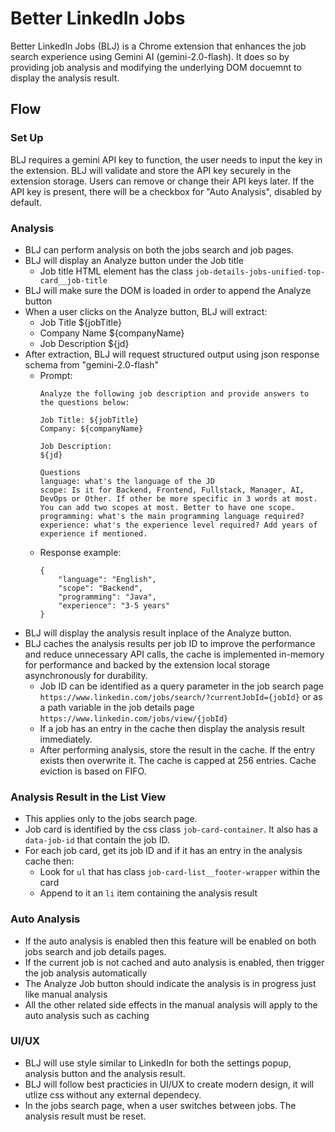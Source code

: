 # Better LinkedIn Jobs

Better LinkedIn Jobs (BLJ) is a Chrome extension that enhances the job search experience using Gemini AI (gemini-2.0-flash). It does so by providing job analysis and modifying the underlying DOM docuemnt to display the analysis result.

## Flow
### Set Up
BLJ requires a gemini API key to function, the user needs to input the key in the extension. BLJ will validate and store the API key securely in the extension storage.
Users can remove or change their API keys later.
If the API key is present, there will be a checkbox for "Auto Analysis", disabled by default.

### Analysis
- BLJ can perform analysis on both the jobs search and job pages.
- BLJ will display an Analyze button under the Job title
    - Job title HTML element has the class `job-details-jobs-unified-top-card__job-title`
- BLJ will make sure the DOM is loaded in order to append the Analyze button
- When a user clicks on the Analyze button, BLJ will extract:
    - Job Title ${jobTitle}
    - Company Name ${companyName}
    - Job Description ${jd}
- After extraction, BLJ will request structured output using json response schema from "gemini-2.0-flash"
    - Prompt:
        ```
        Analyze the following job description and provide answers to the questions below:

        Job Title: ${jobTitle}
        Company: ${companyName}

        Job Description:
        ${jd}

        Questions
        language: what's the language of the JD
        scope: Is it for Backend, Frontend, Fullstack, Manager, AI, DevOps or Other. If other be more specific in 3 words at most. You can add two scopes at most. Better to have one scope.
        programming: what's the main programming language required?
        experience: what's the experience level required? Add years of experience if mentioned.
        ```
    - Response example:
        ```
        {
            "language": "English",
            "scope": "Backend",
            "programming": "Java",
            "experience": "3-5 years"
        }
        ```
- BLJ will display the analysis result inplace of the Analyze button.
- BLJ caches the analysis results per job ID to improve the performance and reduce unnecessary API calls, the cache is implemented in-memory for performance and backed by the extension local storage asynchronously for durability.
    - Job ID can be identified as a query parameter in the job search page `https://www.linkedin.com/jobs/search/?currentJobId={jobId}` or as a path variable in the job details page `https://www.linkedin.com/jobs/view/{jobId}`
    - If a job has an entry in the cache then display the analysis result immediately.
    - After performing analysis, store the result in the cache. If the entry exists then overwrite it. The cache is capped at 256 entries. Cache eviction is based on FIFO.

### Analysis Result in the List View
- This applies only to the jobs search page.
- Job card is identified by the css class `job-card-container`. It also has a `data-job-id` that contain the job ID.
- For each job card, get its job ID and if it has an entry in the analysis cache then:
    - Look for `ul` that has class `job-card-list__footer-wrapper` within the card
    - Append to it an `li` item containing the analysis result

### Auto Analysis
- If the auto analysis is enabled then this feature will be enabled on both jobs search and job details pages.
- If the current job is not cached and auto analysis is enabled, then trigger the job analysis automatically
- The Analyze Job button should indicate the analysis is in progress just like manual analysis
- All the other related side effects in the manual analysis will apply to the auto analysis such as caching

### UI/UX
- BLJ will use style similar to LinkedIn for both the settings popup, analysis button and the analysis result.
- BLJ will follow best practicies in UI/UX to create modern design, it will utlize css without any external dependecy.
- In the jobs search page, when a user switches between jobs. The analysis result must be reset.